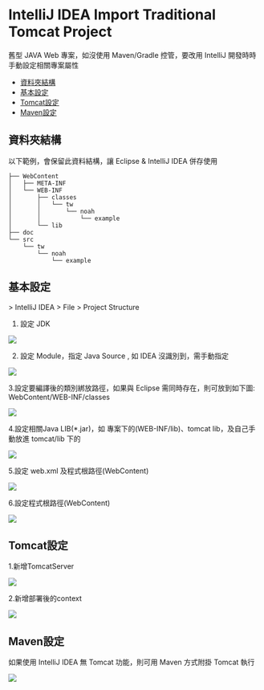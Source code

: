 # IntelliJ IDEA Import Traditional Tomcat Project

舊型 JAVA Web 專案，如沒使用 Maven/Gradle 控管，要改用 IntelliJ 開發時時手動設定相關專案屬性

* [資料夾結構](#folder)
* [基本設定](#basic)
* [Tomcat設定](#tomcat)
* [Maven設定](#maven)


<h2 id="folder">資料夾結構</h2>
以下範例，會保留此資料結構，讓 Eclipse & IntelliJ IDEA 併存使用

    ├── WebContent
    │   ├── META-INF
    │   └── WEB-INF
    │       ├── classes
    │       │   └── tw
    │       │       └── noah
    │       │           └── example
    │       └── lib
    ├── doc
    └── src
        └── tw
            └── noah
                └── example




<h2 id="basic">基本設定</h2>
> IntelliJ IDEA > File > Project Structure

1. 設定 JDK

![](doc/ProjectSetting-JDK.png)

2. 設定 Module，指定 Java Source , 如 IDEA 沒識別到，需手動指定

![](doc/ProjectSetting-Module-JavaSource.png)

3.設定要編譯後的類別綁放路徑，如果與 Eclipse 需同時存在，則可放到如下圖: WebContent/WEB-INF/classes

![](doc/ProjectSetting-Module-ClassesPath.png)

4.設定相關Java LIB(*.jar)，如 專案下的(WEB-INF/lib)、tomcat lib，及自己手動放進 tomcat/lib 下的

![](doc/ProjectSetting-Module-Dependencies.png)

5.設定 web.xml 及程式根路徑(WebContent)

![](doc/ProjectSetting-Facets.png)

6.設定程式根路徑(WebContent)

![](doc/ProjectSetting-Artifacts.png)


<h2 id="tomcat">Tomcat設定</h2>

1.新增TomcatServer

![](doc/Tomcat-Server.png)

2.新增部署後的context

![](doc/Tomcat-Deployment.png)



<h2 id="maven">Maven設定</h2>

如果使用 IntelliJ IDEA 無 Tomcat 功能，則可用 Maven 方式附掛 Tomcat 執行

![](doc/Maven-Server.png)